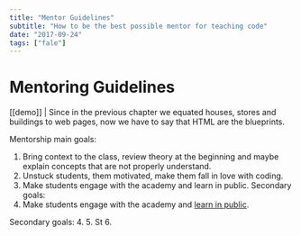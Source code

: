 ```yaml
---
title: "Mentor Guidelines"
subtitle: "How to be the best possible mentor for teaching code"
date: "2017-09-24"
tags: ["fale"]
---
```

# Mentoring Guidelines

[[demo]]
| Since in the previous chapter we equated houses, stores and buildings to web pages, now we have to say that HTML are the blueprints.


Mentorship main goals:
1. Bring context to the class, review theory at the beginning and maybe explain concepts that are not properly understand.
2. Unstuck students, them motivated, make them fall in love with coding.
3. Make students engage with the academy and learn in public.
Secondary goals:
1. Make students engage with the academy and [learn in public](https://www.youtube.com/watch?v=mgbEGFOtgqM&feature=youtu.be&t=59s).

Secondary goals:
4. 
5. St
6. 


<before-after before="https://ucarecdn.com/6cc5fb13-c065-407d-873e-e9a49db474d6/" after="https://ucarecdn.com/6cc5fb13-c065-407d-873e-e9a49db474d6/"></before-after>